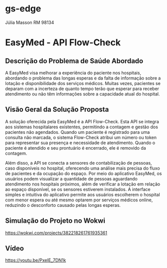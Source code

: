 # gs-edge

Júlia Masson
RM 98134

# EasyMed - API Flow-Check

## Descrição do Problema de Saúde Abordado
A EasyMed visa melhorar a experiência do paciente nos hospitais, abordando o problema das longas esperas e da falta de informação sobre a lotação e disponibilidade dos serviços médicos. Muitas vezes, pacientes se deparam com a incerteza de quanto tempo terão que esperar para receber atendimento ou não têm informações sobre a capacidade atual do hospital.

## Visão Geral da Solução Proposta
A solução oferecida pela EasyMed é a API Flow-Check. Esta API se integra aos sistemas hospitalares existentes, permitindo a contagem e gestão dos pacientes não agendados. Quando um paciente é registrado para uma consulta não marcada, o sistema Flow-Check atribui um número ou token para representar sua presença e necessidade de atendimento. Quando o paciente é atendido e seu prontuário é encerrado, ele é removido da contagem.

Além disso, a API se conecta a sensores de contabilização de pessoas, caso disponíveis no hospital, oferecendo uma análise mais precisa do fluxo de pacientes e da ocupação do espaço. Por meio do aplicativo EasyMed, os usuários podem visualizar a quantidade de pessoas aguardando atendimento nos hospitais próximos, além de verificar a lotação em relação ao espaço disponível, se os sensores estiverem instalados. A interface simples e intuitiva do aplicativo permite aos usuários escolherem o hospital com menor espera ou até mesmo optarem por serviços médicos online, reduzindo o desconforto causado pelas longas esperas.

## Simulação do Projeto no Wokwi
https://wokwi.com/projects/382218261761935361

## Vídeo
https://youtu.be/PxeIE_7DN1k
